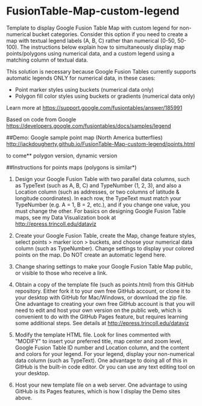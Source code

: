 FusionTable-Map-custom-legend
=============================

Template to display Google Fusion Table Map with custom legend for non-numerical bucket categories. Consider this option if you need to create a map with textual legend labels (A, B, C) rather than numerical (0-50, 50-100). The instructions below explain how to simultaneously display map points/polygons using numerical data, and a custom legend using a matching column of textual data. 

This solution is necessary because Google Fusion Tables currently supports automatic legends ONLY for numerical data, in these cases:
- Point marker styles using buckets (numerical data only)
- Polygon fill color styles using buckets or gradients (numerical data only)

Learn more at https://support.google.com/fusiontables/answer/185991

Based on code from Google https://developers.google.com/fusiontables/docs/samples/legend

##Demo:
Google sample point map (North America butterflies) http://jackdougherty.github.io/FusionTable-Map-custom-legend/points.html

to come** polygon version, dynamic version

##Instructions for points maps (polygons is similar*)

1) Design your Google Fusion Table with two parallel data columns, such as TypeText (such as A, B, C) and TypeNumber (1, 2, 3), and also a Location column (such as addresses, or two columns of latitude & longitude coordinates). In each row, the TypeText must match your TypeNumber (e.g. A = 1, B = 2, etc.), and if you change one value, you must change the other. For basics on designing Google Fusion Table maps, see my Data Visualization book at http://epress.trincoll.edu/dataviz

2) Create your Google Fusion Table, create the Map, change feature styles, select points > marker icon > buckets, and choose your numerical data column (such as TypeNumber). Change settings to display your colored points on the map. Do NOT create an automatic legend here.

3) Change sharing settings to make your Google Fusion Table Map public, or visible to those who receive a link.

4) Obtain a copy of the template file (such as points.html) from this GitHub repository. Either fork it to your own free GitHub account, or clone it to your desktop with GitHub for Mac/Windows, or download the zip file. One advantage to creating your own free GitHub account is that you will need to edit and host your own version on the public web, which is convenient to do with the GitHub Pages feature, but requires learning some additional steps. See details at http://epress.trincoll.edu/dataviz

4) Modify the template HTML file. Look for lines commented with "MODIFY" to insert your preferred title, map center and zoom level, Google Fusion Table ID number and Location column, and the content and colors for your legend. For your legend, display your non-numerical data column (such as TypeText). One advantage to doing all of this in GitHub is the built-in code editor. Or you can use any text editing tool on your desktop.

5) Host your new template file on a web server. One advantage to using GitHub is its Pages features, which is how I display the Demo sites above.

